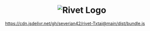 <h1 align="center"><img src="https://rivet.ironcladapp.com/img/logo-banner-wide.png" alt="Rivet Logo"></h1>


https://cdn.jsdelivr.net/gh/severian42/rivet-Txtai@main/dist/bundle.js
